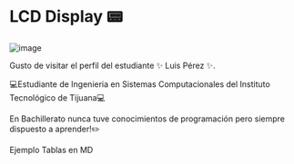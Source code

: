 # LCD Display 📟

![image](https://electronicavaltierra.com.mx/wp-content/uploads/2018/01/D-C1602L.jpg)


Gusto de visitar el perfil del estudiante  ✨ Luis Pérez ✨.

💻Estudiante de Ingenieria en Sistemas Computacionales del Instituto Tecnológico de Tijuana💻

En Bachillerato nunca tuve conocimientos de programación pero siempre dispuesto a aprender!✏️


Ejemplo Tablas en MD
